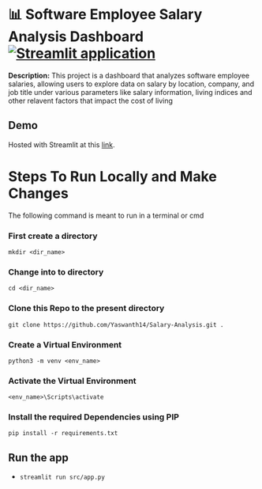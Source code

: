 # :bar_chart: Software Employee Salary Analysis Dashboard <a href="https://salary-analysis.streamlit.app"><img src="https://static.streamlit.io/badges/streamlit_badge_black_white.svg" alt="Streamlit application"></a>

**Description:** This project is a dashboard that analyzes software employee salaries, allowing users to explore data on salary by location, company, and job title under various parameters like salary information, living indices and other relavent factors that impact the cost of living

## Demo

Hosted with Streamlit at this [link](https://salary-analysis.streamlit.app).

# Steps To Run Locally and Make Changes

The following command is meant to run in a terminal or cmd

### First create a directory

    mkdir <dir_name>

### Change into to directory

    cd <dir_name>

### Clone this Repo to the present directory

    git clone https://github.com/Yaswanth14/Salary-Analysis.git .

### Create a Virtual Environment

    python3 -m venv <env_name>

### Activate the Virtual Environment

    <env_name>\Scripts\activate

### Install the required Dependencies using PIP

    pip install -r requirements.txt

## Run the app

- `streamlit run src/app.py`
